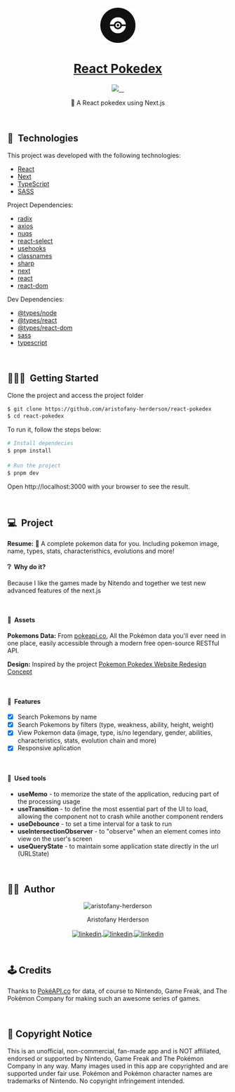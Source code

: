 <p id="title" align="center">
  <a href="#title">
    <img width="80" height="80" src="./public/images/logo.png" >
    <h1 align="center">React Pokedex</h1>
  </a>
</p>

<p align="center">
  <a aria-label="Made By Aristofany" href="https://github.com/aristofany-herderson/">
    <img src="https://img.shields.io/badge/MADE%20BY%20Aristofany-000000.svg?style=for-the-badge&labelColor=000&logo=starship&logoColor=fff&logoWidth=20">
  </a>
  <a aria-label="Project version" href="https://github.com/aristofany-herderson/react-pokedex/blob/main/package.json">
    <img alt="" src="https://img.shields.io/github/package-json/v/aristofany-herderson/react-pokedex?color=000&style=for-the-badge&labelColor=000000">
  </a>
  <a aria-label="License" href="https://github.com/aristofany-herderson/react-pokedex/blob/main/license.md">
    <img alt="" src="https://img.shields.io/github/license/aristofany-herderson/react-pokedex?color=000&style=for-the-badge&labelColor=000">
  </a>
  <a aria-label="Enjoy My Repos" href="https://github.com/aristofany-herderson?tab=repositories">
    <img alt="" src="https://img.shields.io/badge/Enjoy%20My%20Projects-000000.svg?style=for-the-badge&color=000&logo=github&labelColor=000000&logoColor=fff&logoWidth=20">
  </a>
</p>

<p align="center">🐉 A React pokedex using Next.js</p>

<br>

## 🧪&nbsp; Technologies

This project was developed with the following technologies:

- [React](https://reactjs.org)
- [Next](https://nextjs.org/)
- [TypeScript](https://www.typescriptlang.org/)
- [SASS](https://sass-lang.com/)

Project Dependencies:

- [radix](https://www.radix-ui.com/)
- [axios](https://axios-http.com/)
- [nuqs](https://nuqs.47ng.com/)
- [react-select](https://react-select.com/home)
- [usehooks](https://usehooks.com/)
- [classnames](https://github.com/JedWatson/classnames#readme)
- [sharp](https://www.npmjs.com/package/sharp)
- [next](https://www.npmjs.com/package/next)
- [react](https://www.npmjs.com/package/react)
- [react-dom](https://www.npmjs.com/package/react-dom)
    
Dev Dependencies:

- [@types/node](https://www.npmjs.com/package/@types/node)
- [@types/react](https://www.npmjs.com/package/@types/react)
- [@types/react-dom](https://www.npmjs.com/package/@types/react-dom)
- [sass](https://www.npmjs.com/package/sass)
- [typescript](https://www.npmjs.com/package/typescript)

<br>

## 🧑🏻‍💻&nbsp; Getting Started

Clone the project and access the project folder

```bash
$ git clone https://github.com/aristofany-herderson/react-pokedex
$ cd react-pokedex
```

To run it, follow the steps below:

```bash
# Install dependecies
$ pnpm install

# Run the project
$ pnpm dev
```

Open http://localhost:3000 with your browser to see the result.

<br>

## 💻&nbsp; Project

**Resume:** 🐉 A complete pokemon data for you. Including pokemon image, name, types, stats, characteristhics, evolutions and more!

#### ❔&nbsp; Why do it?

Because I like the games made by Nitendo and together we test new advanced features of the next.js

<br />

#### 🎨&nbsp; Assets

**Pokemons Data:** From [pokeapi.co](https://pokeapi.co/), All the Pokémon data you'll ever need in one place,
easily accessible through a modern free open-source RESTful API.

**Design:** Inspired by the project [Pokemon Pokedex Website Redesign Concept](https://dribbble.com/shots/15128634-Pokemon-Pokedex-Website-Redesign-Concept)
 
<br />

#### 🚀&nbsp; Features

- [x] Search Pokemons by name
- [x] Search Pokemons by filters (type, weakness, ability, height, weight)
- [x] View Pokemon data (image, type, is/no legendary, gender, abilities, characteristics, stats, evolution chain and more)
- [x] Responsive aplication

<br />

#### 🧠&nbsp; Used tools

- **useMemo** - to memorize the state of the application, reducing part of the processing usage
- **useTransition** - to define the most essential part of the UI to load, allowing the component not to crash while another component renders
- **useDebounce** - to set a time interval for a task to run
- **useIntersectionObserver** - to "observe" when an element comes into view on the user's screen
- **useQueryState** - to maintain some application state directly in the url (URLState)

<br>

## 🧑🏻&nbsp; Author

<p align="center">
  <img width="20%" src="https://github.com/aristofany-herderson.png" alt="aristofany-herderson">
  <p align="center">
    Aristofany Herderson
  </p>
  <p align="center">
    <a  href="https://www.linkedin.com/in/aristofany-herderson/" target="_blank">
    <img align="center" src="https://img.shields.io/badge/LINKEDIN-000000.svg?style=for-the-badge&labelColor=0a66c2&logo=linkedin&logoColor=fff&logoWidth=20" alt="linkedin"/>
    </a>
    <a href="https://twitter.com/aristofanyherde" target="_blank">
      <img align="center" src="https://img.shields.io/badge/TWITTER-000000.svg?style=for-the-badge&labelColor=1d9bf0&logo=twitter&logoColor=fff&logoWidth=20" alt="linkedin"/>
    </a>
    <a href="https://www.instagram.com/aristofany_herderson/" target="_blank">
      <img align="center" src="https://img.shields.io/badge/INSTAGRAM-000000.svg?style=for-the-badge&labelColor=dd326f&logo=instagram&logoColor=fff&logoWidth=20" alt="linkedin"/>
    </a>
  </p>
</p>

<br>

## 🕹️ Credits

Thanks to [PokéAPI.co](https://pokeapi.co/) for data, of course to Nintendo, Game Freak, and The Pokémon Company for making such an awesome series of games.

<br>

## 📰 Copyright Notice

This is an unofficial, non-commercial, fan-made app and is NOT affiliated, endorsed or supported by Nintendo, Game Freak and The Pokémon Company in any way. Many images used in this app are copyrighted and are supported under fair use. Pokémon and Pokémon character names are trademarks of Nintendo. No copyright infringement intended.

